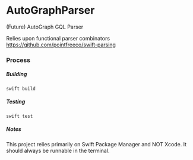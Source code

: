 # AutoGraphParser
(Future) AutoGraph GQL Parser

Relies upon functional parser combinators https://github.com/pointfreeco/swift-parsing

### Process

##### Building
```
swift build
```

##### Testing
```
swift test
```

##### Notes
This project relies primarily on Swift Package Manager and NOT Xcode. It should always be runnable in the terminal.
